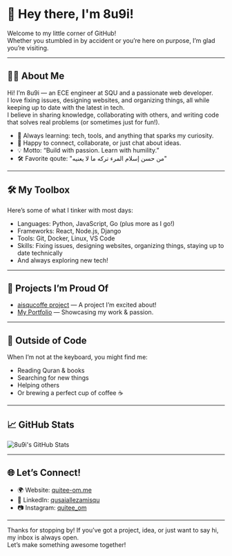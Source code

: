# 👋 Hey there, I'm 8u9i!

Welcome to my little corner of GitHub!  
Whether you stumbled in by accident or you’re here on purpose, I’m glad you’re visiting.

---

## 👨‍💻 About Me

Hi! I’m 8u9i — an ECE engineer at SQU and a passionate web developer.  
I love fixing issues, designing websites, and organizing things, all while keeping up to date with the latest in tech.  
I believe in sharing knowledge, collaborating with others, and writing code that solves real problems (or sometimes just for fun!).

- 🌱 Always learning: tech, tools, and anything that sparks my curiosity.
- 🤝 Happy to connect, collaborate, or just chat about ideas.
- 💡 Motto: “Build with passion. Learn with humility.”
- 🛠️ Favorite qoute: "من حسن إسلام المرء تركه ما لا يعنيه"

---

## 🛠️ My Toolbox

Here’s some of what I tinker with most days:

- Languages: Python, JavaScript, Go (plus more as I go!)
- Frameworks: React, Node.js, Django
- Tools: Git, Docker, Linux, VS Code
- Skills: Fixing issues, designing websites, organizing things, staying up to date technically
- And always exploring new tech!

---

## 🚀 Projects I’m Proud Of

- [aisqucoffe project](#) — A project I’m excited about!
- [My Portfolio](#) — Showcasing my work & passion.

---

## 🌱 Outside of Code

When I’m not at the keyboard, you might find me:

- Reading Quran & books
- Searching for new things
- Helping others
- Or brewing a perfect cup of coffee ☕

---

## 📈 GitHub Stats

![8u9i's GitHub Stats](https://github-readme-stats.vercel.app/api?username=8u9i&show_icons=true&theme=radical)

---

## 🌐 Let’s Connect!

- 🌍 Website: [quitee-om.me](https://quitee-om.me)
- 💼 LinkedIn: [qusaiallezamisqu](https://www.linkedin.com/in/qusaiallezamisqu)
- 📷 Instagram: [quitee_om](https://www.instagram.com/quitee_om/)

---

Thanks for stopping by! If you’ve got a project, idea, or just want to say hi, my inbox is always open.  
Let’s make something awesome together!

